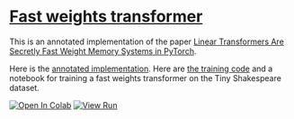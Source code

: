 # [Fast weights transformer](https://nn.labml.ai/transformers/fast_weights/index.html)

This is an annotated implementation of the paper
[Linear Transformers Are Secretly Fast Weight Memory Systems in PyTorch](https://arxiv.org/abs/2102.11174).

Here is the [annotated implementation](https://nn.labml.ai/transformers/fast_weights/index.html).
Here are [the training code](https://nn.labml.ai/transformers/fast_weights/experiment.html)
and a notebook for training a fast weights transformer on the Tiny Shakespeare dataset.

[![Open In Colab](https://colab.research.google.com/assets/colab-badge.svg)](https://colab.research.google.com/github/lab-ml/nn/blob/master/labml_nn/transformers/fast_weights/experiment.ipynb)
[![View Run](https://img.shields.io/badge/labml-experiment-brightgreen)](https://app.labml.ai/run/928aadc0846c11eb85710242ac1c0002)
